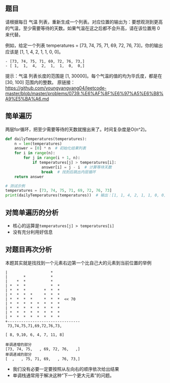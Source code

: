 ## 题目

请根据每日 气温 列表，重新生成一个列表。对应位置的输出为：要想观测到更高的气温，至少需要等待的天数。如果气温在这之后都不会升高，请在该位置用 0 来代替。

例如，给定一个列表 temperatures = [73, 74, 75, 71, 69, 72, 76, 73]，你的输出应该是 [1, 1, 4, 2, 1, 1, 0, 0]。
```
- [73, 74, 75, 71, 69, 72, 76, 73,]
- [ 1,  1,  4,  2,  1,  1,  0,  0,]
```

提示：气温 列表长度的范围是 [1, 30000]。每个气温的值的均为华氏度，都是在 [30, 100] 范围内的整数。
原链接：https://github.com/youngyangyang04/leetcode-master/blob/master/problems/0739.%E6%AF%8F%E6%97%A5%E6%B8%A9%E5%BA%A6.md

## 简单遍历

两层for循环，把至少需要等待的天数就搜出来了。时间复杂度是O(n^2)。
```python
def dailyTemperatures(temperatures):
    n = len(temperatures)
    answer = [0] * n  # 初始化结果列表
    for i in range(n):
        for j in range(i + 1, n):
            if temperatures[j] > temperatures[i]:
                answer[i] = j - i  # 计算等待天数
                break  # 找到后跳出内层循环
    return answer

# 测试示例
temperatures = [73, 74, 75, 71, 69, 72, 76, 73]
print(dailyTemperatures(temperatures))  # 输出：[1, 1, 4, 2, 1, 1, 0, 0]
```

## 对简单遍历的分析
- 核心的运算是`temperatures[j] > temperatures[i]` 
- 没有充分利用好信息

## 对题目再次分析 
本题其实就是找找到一个元素右边第一个比自己大的元素到当前位置的举例

```
|                   *  
|       *           *  
|    *  *           *  
| *  *  *           *  *  
| *  *  *        *  *  *  
| *  *  *  *     *  *  *  
| *  *  *  *     *  *  *  << 70
| *  *  *  *  *  *  *  *  
| *  *  *  *  *  *  *  *  
| *  *  *  *  *  *  *  *  
| *  *  *  *  *  *  *  *  
+--------------------------------
 73,74,75,71,69,72,76,73,

[ 8, 9,10, 6, 4, 7, 11, 8]

单调递增的部分
[73, 74, 75,   , 69, 72, 76,   ,]
单调递减的部分
[  ,   , 75, 71, 69,   , 76, 73,]
```

- 我们没有必要一定要按照从左向右的顺序依次给出结果
- 单调栈通常用于解决这种“下一个更大元素”的问题。
